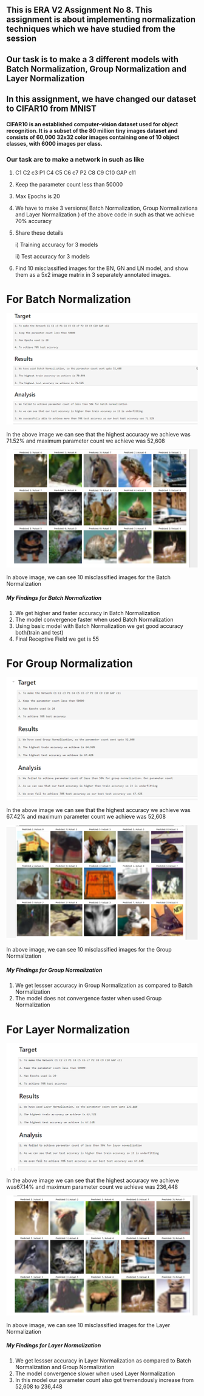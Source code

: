 ## This is ERA V2 Assignment No 8. This assignment is about implementing normalization techniques which we have studied from the session
## Our task is to make a 3 different models with Batch Normalization, Group Normalization and Layer Normalization

## In this assignment, we have changed our dataset to CIFAR10 from MNIST
#### CIFAR10 is an established computer-vision dataset used for object recognition. It is a subset of the 80 million tiny images dataset and consists of 60,000 32x32 color images containing one of 10 object classes, with 6000 images per class.

### Our task are to make a network in such as like
1. C1 C2 c3 P1 C4 C5 C6 c7 P2 C8 C9 C10 GAP c11
2. Keep the parameter count less than 50000
3. Max Epochs is 20
4. We have to make 3 versions( Batch Normalization, Group Normalizationa and Layer Normalization ) of the above code in such as that we achieve 70% accuracy
5. Share these details
   
     i)  Training accuracy for 3 models
   
     ii) Test accuracy for 3 models

6. Find 10 misclassified images for the BN, GN and LN model, and show them as a 5x2 image matrix in 3 separately annotated images.



# For Batch Normalization
![Batch Normalization Results](output_images/photo_4.png)

In the above image we can see that the highest accuracy we achieve was 71.52% and maximum parameter count we achieve was 52,608

![Batch Normalization Misclassified_Images](output_images/photo_2.png)

In above image, we can see 10 misclassified images for the Batch Normalization

##### My Findings for Batch Normalization
1. We get higher and faster accuracy in Batch Normalization
2. The model convergence faster when used Batch Normalization
3. Using basic model with Batch Normalization we get good accuracy both(train and test)
4. Final Receptive Field we get is 55


# For Group Normalization
![Group Normalization Results](output_images/photo_6.png)

In the above image we can see that the highest accuracy we achieve was 67.42% and maximum parameter count we achieve was 52,608

![Group Normalization Misclassified_Images](output_images/photo_3.png)

In above image, we can see 10 misclassified images for the Group Normalization


##### My Findings for Group Normalization
1. We get lessser accuracy in Group Normalization as compared to Batch Normalization
2. The model does not convergence faster when used Group Normalization

# For Layer Normalization
![Layer Normalization Results](output_images/photo_5.png)

In the above image we can see that the highest accuracy we achieve was67.14% and maximum parameter count we achieve was 236,448

![Layer Normalization Misclassified_Images](output_images/photo_1.png)

In above image, we can see 10 misclassified images for the Layer Normalization

##### My Findings for Layer Normalization
1. We get lessser accuracy in Layer Normalization as compared to Batch Normalization and Group Normalization
2. The model convergence slower when used Layer Normalization
3. In this model our parameter count also got tremendously increase from 52,608 to 236,448






